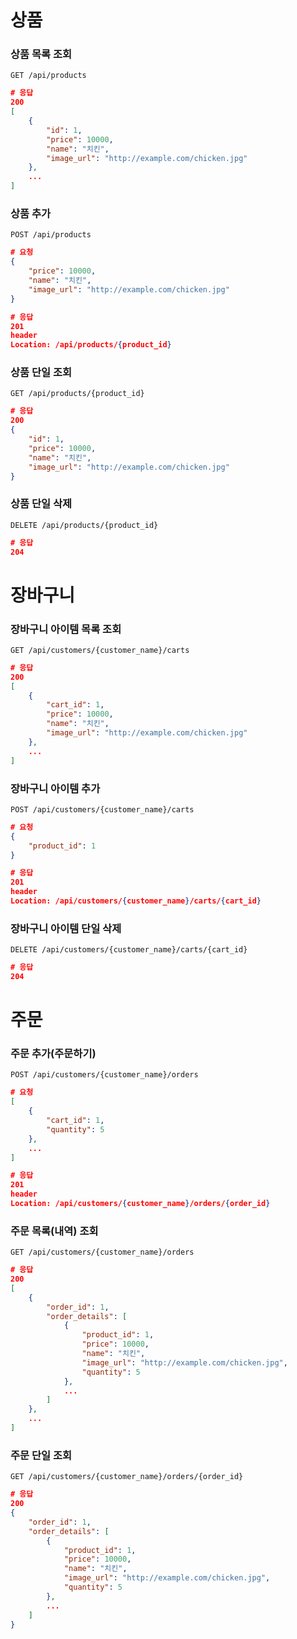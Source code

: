 # 상품

### 상품 목록 조회

`GET /api/products` 

```json
# 응답
200
[
    {
        "id": 1,
        "price": 10000,
        "name": "치킨",
        "image_url": "http://example.com/chicken.jpg"
    },
    ...
]
```

### 상품 추가

`POST /api/products`

```json
# 요청
{
    "price": 10000,
    "name": "치킨",
    "image_url": "http://example.com/chicken.jpg"
}
```

```json
# 응답
201
header
Location: /api/products/{product_id}
```

### 상품 단일 조회

`GET /api/products/{product_id}`

```json
# 응답
200
{
    "id": 1,
    "price": 10000,
    "name": "치킨",
    "image_url": "http://example.com/chicken.jpg"
}
```

### 상품 단일 삭제

`DELETE /api/products/{product_id}`

```json
# 응답
204
```

# 장바구니

### 장바구니 아이템 목록 조회

`GET /api/customers/{customer_name}/carts`

```json
# 응답
200
[
    {
        "cart_id": 1,
        "price": 10000,
        "name": "치킨",
        "image_url": "http://example.com/chicken.jpg"
    },
    ...
]
```

### 장바구니 아이템 추가

`POST /api/customers/{customer_name}/carts`

```json
# 요청
{
    "product_id": 1
}
```

```json
# 응답
201
header
Location: /api/customers/{customer_name}/carts/{cart_id}
```

### 장바구니 아이템 단일 삭제

`DELETE /api/customers/{customer_name}/carts/{cart_id}`

```json
# 응답
204
```

# 주문

### 주문 추가(주문하기)

`POST /api/customers/{customer_name}/orders`

```json
# 요청
[
    {
        "cart_id": 1,
        "quantity": 5
    },
    ...
]
```

```json
# 응답
201
header
Location: /api/customers/{customer_name}/orders/{order_id}
```

### 주문 목록(내역) 조회

`GET /api/customers/{customer_name}/orders`

```json
# 응답
200
[
    {
        "order_id": 1,
        "order_details": [
            {
                "product_id": 1,
                "price": 10000,
                "name": "치킨",
                "image_url": "http://example.com/chicken.jpg",
                "quantity": 5
            },
            ...
        ]
    },
    ...
]
```

### 주문 단일 조회

`GET /api/customers/{customer_name}/orders/{order_id}`

```json
# 응답
200
{
    "order_id": 1,
    "order_details": [
        {
            "product_id": 1,
            "price": 10000,
            "name": "치킨",
            "image_url": "http://example.com/chicken.jpg",
            "quantity": 5
        },
        ...
    ]
}
```
